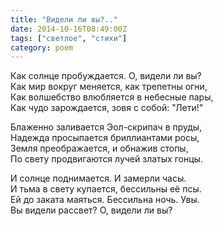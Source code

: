 ```yaml
---
title: "Видели ли вы?.."
date: 2014-10-16T08:49:00Z
tags: ["светлое", "стихи"]
category: poem
---
```


Как солнце пробуждается. О, видели ли вы?  
Как мир вокруг меняется, как трепетны огни,  
Как волшебство влюбляется в небесные пары,  
Как чудо зарождается, зовя с собой: "Лети!"

Блаженно заливается Эол-скрипач в пруды,  
Надежда просыпается бриллиантами росы,  
Земля преображается, и обнажив стопы,  
По свету продвигаются лучей златых гонцы.

И солнце поднимается. И замерли часы.  
И тьма в свету купается, бессильны её псы.  
Ей до заката маяться. Бессильна ночь. Увы.  
Вы видели рассвет? О, видели ли вы?  
